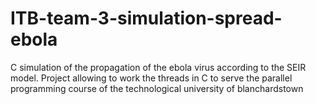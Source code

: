 # ITB-team-3-simulation-spread-ebola
C simulation of the propagation of the ebola virus according to the SEIR model. Project allowing to work the threads in C to serve the parallel programming course of the technological university of blanchardstown
